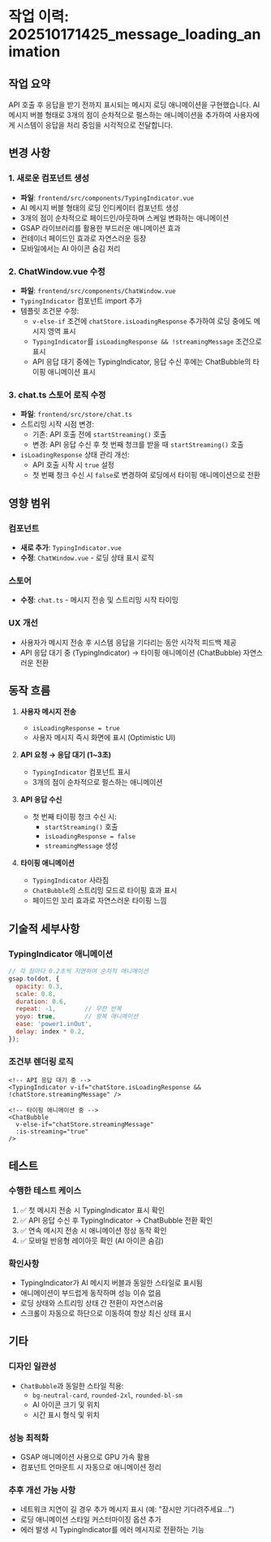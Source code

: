 # 작업 이력: 202510171425_message_loading_animation

## 작업 요약
API 호출 후 응답을 받기 전까지 표시되는 메시지 로딩 애니메이션을 구현했습니다. AI 메시지 버블 형태로 3개의 점이 순차적으로 펄스하는 애니메이션을 추가하여 사용자에게 시스템이 응답을 처리 중임을 시각적으로 전달합니다.

## 변경 사항

### 1. 새로운 컴포넌트 생성
- **파일**: `frontend/src/components/TypingIndicator.vue`
- AI 메시지 버블 형태의 로딩 인디케이터 컴포넌트 생성
- 3개의 점이 순차적으로 페이드인/아웃하며 스케일 변화하는 애니메이션
- GSAP 라이브러리를 활용한 부드러운 애니메이션 효과
- 컨테이너 페이드인 효과로 자연스러운 등장
- 모바일에서는 AI 아이콘 숨김 처리

### 2. ChatWindow.vue 수정
- **파일**: `frontend/src/components/ChatWindow.vue`
- `TypingIndicator` 컴포넌트 import 추가
- 템플릿 조건문 수정:
  - `v-else-if` 조건에 `chatStore.isLoadingResponse` 추가하여 로딩 중에도 메시지 영역 표시
  - `TypingIndicator`를 `isLoadingResponse && !streamingMessage` 조건으로 표시
  - API 응답 대기 중에는 TypingIndicator, 응답 수신 후에는 ChatBubble의 타이핑 애니메이션 표시

### 3. chat.ts 스토어 로직 수정
- **파일**: `frontend/src/store/chat.ts`
- 스트리밍 시작 시점 변경:
  - 기존: API 호출 전에 `startStreaming()` 호출
  - 변경: API 응답 수신 후 첫 번째 청크를 받을 때 `startStreaming()` 호출
- `isLoadingResponse` 상태 관리 개선:
  - API 호출 시작 시 `true` 설정
  - 첫 번째 청크 수신 시 `false`로 변경하여 로딩에서 타이핑 애니메이션으로 전환

## 영향 범위

### 컴포넌트
- **새로 추가**: `TypingIndicator.vue`
- **수정**: `ChatWindow.vue` - 로딩 상태 표시 로직

### 스토어
- **수정**: `chat.ts` - 메시지 전송 및 스트리밍 시작 타이밍

### UX 개선
- 사용자가 메시지 전송 후 시스템 응답을 기다리는 동안 시각적 피드백 제공
- API 응답 대기 중 (TypingIndicator) → 타이핑 애니메이션 (ChatBubble) 자연스러운 전환

## 동작 흐름

1. **사용자 메시지 전송**
   - `isLoadingResponse = true`
   - 사용자 메시지 즉시 화면에 표시 (Optimistic UI)

2. **API 요청 → 응답 대기 (1~3초)**
   - `TypingIndicator` 컴포넌트 표시
   - 3개의 점이 순차적으로 펄스하는 애니메이션

3. **API 응답 수신**
   - 첫 번째 타이핑 청크 수신 시:
     - `startStreaming()` 호출
     - `isLoadingResponse = false`
     - `streamingMessage` 생성

4. **타이핑 애니메이션**
   - `TypingIndicator` 사라짐
   - `ChatBubble`의 스트리밍 모드로 타이핑 효과 표시
   - 페이드인 꼬리 효과로 자연스러운 타이핑 느낌

## 기술적 세부사항

### TypingIndicator 애니메이션
```javascript
// 각 점마다 0.2초씩 지연하여 순차적 애니메이션
gsap.to(dot, {
  opacity: 0.3,
  scale: 0.8,
  duration: 0.6,
  repeat: -1,        // 무한 반복
  yoyo: true,        // 왕복 애니메이션
  ease: 'power1.inOut',
  delay: index * 0.2,
});
```

### 조건부 렌더링 로직
```vue
<!-- API 응답 대기 중 -->
<TypingIndicator v-if="chatStore.isLoadingResponse && !chatStore.streamingMessage" />

<!-- 타이핑 애니메이션 중 -->
<ChatBubble
  v-else-if="chatStore.streamingMessage"
  :is-streaming="true"
/>
```

## 테스트

### 수행한 테스트 케이스
1. ✅ 첫 메시지 전송 시 TypingIndicator 표시 확인
2. ✅ API 응답 수신 후 TypingIndicator → ChatBubble 전환 확인
3. ✅ 연속 메시지 전송 시 애니메이션 정상 동작 확인
4. ✅ 모바일 반응형 레이아웃 확인 (AI 아이콘 숨김)

### 확인사항
- TypingIndicator가 AI 메시지 버블과 동일한 스타일로 표시됨
- 애니메이션이 부드럽게 동작하며 성능 이슈 없음
- 로딩 상태와 스트리밍 상태 간 전환이 자연스러움
- 스크롤이 자동으로 하단으로 이동하여 항상 최신 상태 표시

## 기타

### 디자인 일관성
- `ChatBubble`과 동일한 스타일 적용:
  - `bg-neutral-card`, `rounded-2xl`, `rounded-bl-sm`
  - AI 아이콘 크기 및 위치
  - 시간 표시 형식 및 위치

### 성능 최적화
- GSAP 애니메이션 사용으로 GPU 가속 활용
- 컴포넌트 언마운트 시 자동으로 애니메이션 정리

### 추후 개선 가능 사항
- 네트워크 지연이 길 경우 추가 메시지 표시 (예: "잠시만 기다려주세요...")
- 로딩 애니메이션 스타일 커스터마이징 옵션 추가
- 에러 발생 시 TypingIndicator를 에러 메시지로 전환하는 기능

